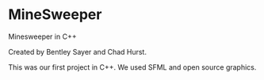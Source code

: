 # MineSweeper
Minesweeper in C++

Created by Bentley Sayer and Chad Hurst.

This was our first project in C++. We used SFML and open source graphics. 

